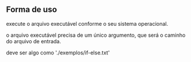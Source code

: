 ## Forma de uso

execute o arquivo executável conforme o seu sistema operacional.

o arquivo executável precisa de um único argumento, que será o caminho do arquivo de entrada.

deve ser algo como './exemplos/if-else.txt'